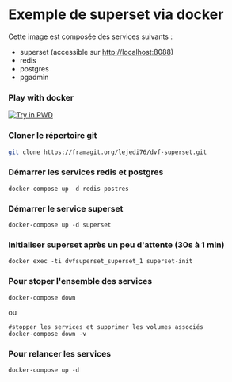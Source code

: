 # Exemple de superset via docker

Cette image est composée des services suivants :

* superset (accessible sur [http://localhost:8088](http://localhost:8088))
* redis
* postgres
* pgadmin

### Play with docker
[![Try in PWD](https://cdn.rawgit.com/play-with-docker/stacks/cff22438/assets/images/button.png)](http://play-with-docker.com?stack=https://raw.githubusercontent.com/lejedi76/dvf-superset/test_import_superset_conf/docker-compose-pwd.yml)

### Cloner le répertoire git
```bash
git clone https://framagit.org/lejedi76/dvf-superset.git
```

### Démarrer les services redis et postgres

```
docker-compose up -d redis postres
```

### Démarrer le service superset
```
docker-compose up -d superset
```

### Initialiser superset après un peu d'attente (30s à 1 min)
```
docker exec -ti dvfsuperset_superset_1 superset-init
```

### Pour stoper l'ensemble des services
```
docker-compose down
```
ou

```
#stopper les services et supprimer les volumes associés
docker-compose down -v
```

### Pour relancer les services
```
docker-compose up -d
```
